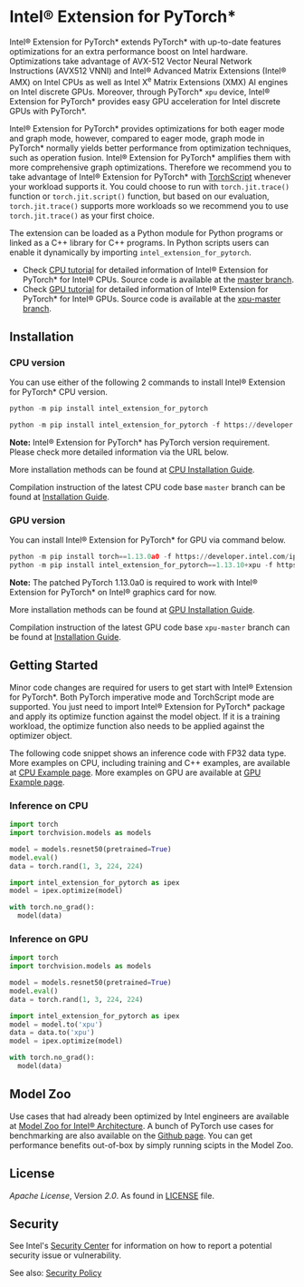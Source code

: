 # Intel® Extension for PyTorch\*

Intel® Extension for PyTorch\* extends PyTorch\* with up-to-date features optimizations for an extra performance boost on Intel hardware. Optimizations take advantage of AVX-512 Vector Neural Network Instructions (AVX512 VNNI) and Intel® Advanced Matrix Extensions (Intel® AMX) on Intel CPUs as well as Intel X<sup>e</sup> Matrix Extensions (XMX) AI engines on Intel discrete GPUs. Moreover, through PyTorch\* `xpu` device, Intel® Extension for PyTorch\* provides easy GPU acceleration for Intel discrete GPUs with PyTorch\*.

Intel® Extension for PyTorch\* provides optimizations for both eager mode and graph mode, however, compared to eager mode, graph mode in PyTorch\* normally yields better performance from optimization techniques, such as operation fusion. Intel® Extension for PyTorch\* amplifies them with more comprehensive graph optimizations. Therefore we recommend you to take advantage of Intel® Extension for PyTorch\* with [TorchScript](https://pytorch.org/docs/stable/jit.html) whenever your workload supports it. You could choose to run with `torch.jit.trace()` function or `torch.jit.script()` function, but based on our evaluation, `torch.jit.trace()` supports more workloads so we recommend you to use `torch.jit.trace()` as your first choice.

The extension can be loaded as a Python module for Python programs or linked as a C++ library for C++ programs. In Python scripts users can enable it dynamically by importing `intel_extension_for_pytorch`.

* Check [CPU tutorial](https://intel.github.io/intel-extension-for-pytorch/cpu/latest/) for detailed information of Intel® Extension for PyTorch\* for Intel® CPUs. Source code is available at the [master branch](https://github.com/intel/intel-extension-for-pytorch/tree/master).
* Check [GPU tutorial](https://intel.github.io/intel-extension-for-pytorch/xpu/latest/) for detailed information of Intel® Extension for PyTorch\* for Intel® GPUs. Source code is available at the [xpu-master branch](https://github.com/intel/intel-extension-for-pytorch/tree/xpu-master).

## Installation

### CPU version

You can use either of the following 2 commands to install Intel® Extension for PyTorch\* CPU version.

```python
python -m pip install intel_extension_for_pytorch
```

```python
python -m pip install intel_extension_for_pytorch -f https://developer.intel.com/ipex-whl-stable-cpu
```

**Note:** Intel® Extension for PyTorch\* has PyTorch version requirement. Please check more detailed information via the URL below.

More installation methods can be found at [CPU Installation Guide](https://intel.github.io/intel-extension-for-pytorch/cpu/latest/tutorials/installation.html).

Compilation instruction of the latest CPU code base `master` branch can be found at [Installation Guide](https://github.com/intel/intel-extension-for-pytorch/blob/master/docs/tutorials/installation.md#install-via-compiling-from-source).

### GPU version

You can install Intel® Extension for PyTorch\* for GPU via command below.

```python
python -m pip install torch==1.13.0a0 -f https://developer.intel.com/ipex-whl-stable-xpu
python -m pip install intel_extension_for_pytorch==1.13.10+xpu -f https://developer.intel.com/ipex-whl-stable-xpu
```

**Note:** The patched PyTorch 1.13.0a0 is required to work with Intel® Extension for PyTorch\* on Intel® graphics card for now.

More installation methods can be found at [GPU Installation Guide](https://intel.github.io/intel-extension-for-pytorch/xpu/latest/tutorials/installation.html).

Compilation instruction of the latest GPU code base `xpu-master` branch can be found at [Installation Guide](https://github.com/intel/intel-extension-for-pytorch/blob/xpu-master/docs/tutorials/installation.md#install-via-compiling-from-source).

## Getting Started

Minor code changes are required for users to get start with Intel® Extension for PyTorch\*. Both PyTorch imperative mode and TorchScript mode are supported. You just need to import Intel® Extension for PyTorch\* package and apply its optimize function against the model object. If it is a training workload, the optimize function also needs to be applied against the optimizer object.

The following code snippet shows an inference code with FP32 data type. More examples on CPU, including training and C++ examples, are available at [CPU Example page](https://intel.github.io/intel-extension-for-pytorch/cpu/latest/tutorials/examples.html). More examples on GPU are available at [GPU Example page](https://intel.github.io/intel-extension-for-pytorch/xpu/latest/tutorials/examples.html).

### Inference on CPU

```python
import torch
import torchvision.models as models

model = models.resnet50(pretrained=True)
model.eval()
data = torch.rand(1, 3, 224, 224)

import intel_extension_for_pytorch as ipex
model = ipex.optimize(model)

with torch.no_grad():
  model(data)
```

### Inference on GPU

```python
import torch
import torchvision.models as models

model = models.resnet50(pretrained=True)
model.eval()
data = torch.rand(1, 3, 224, 224)

import intel_extension_for_pytorch as ipex
model = model.to('xpu')
data = data.to('xpu')
model = ipex.optimize(model)

with torch.no_grad():
  model(data)
```

## Model Zoo

Use cases that had already been optimized by Intel engineers are available at [Model Zoo for Intel® Architecture](https://github.com/IntelAI/models/tree/pytorch-r2.0-models). A bunch of PyTorch use cases for benchmarking are also available on the [Github page](https://github.com/IntelAI/models/tree/pytorch-r2.0-models/benchmarks#pytorch-use-cases). You can get performance benefits out-of-box by simply running scipts in the Model Zoo.

## License

_Apache License_, Version _2.0_. As found in [LICENSE](https://github.com/intel/intel-extension-for-pytorch/blob/master/LICENSE.txt) file.

## Security

See Intel's [Security Center](https://www.intel.com/content/www/us/en/security-center/default.html)
for information on how to report a potential security issue or vulnerability.

See also: [Security Policy](SECURITY.md)

